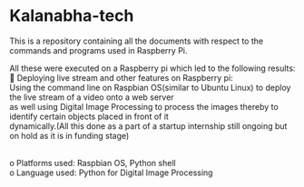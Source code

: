 # Kalanabha-tech
This is a repository containing all the documents with respect to the commands and programs used in Raspberry Pi.<br/>

All these were executed on a Raspberry pi which led to the following results:<br/>
   	Deploying live stream and other features on Raspberry pi:<br/>
        Using the command line on Raspbian OS(similar to Ubuntu Linux) to deploy the live stream of a video onto a web server<br/>
        as well using Digital Image Processing to process the images thereby to identify certain objects placed in front of it <br/>
        dynamically.(All this done as a part of a startup internship still ongoing but on hold as it is in funding stage)<br/><br/>
        
o	Platforms used: Raspbian OS, Python shell<br/>
o	Language used: Python for Digital Image Processing<br/>

